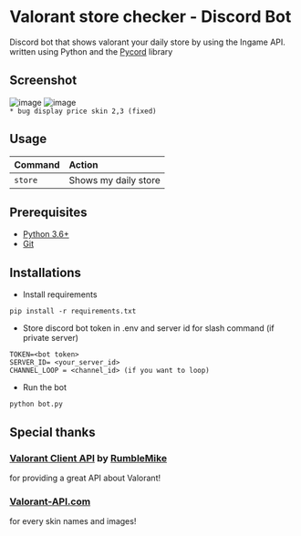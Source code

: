 # Valorant store checker - Discord Bot
Discord bot that shows valorant your daily store by using the Ingame API.
written using Python and the [Pycord](https://github.com/Pycord-Development/pycord) library


## Screenshot

![image](https://i.imgur.com/gj5usTI.gif)
![image](https://i.imgur.com/RLMarRk.png)
<br>
`* bug display price skin 2,3 (fixed)`

## Usage

| Command                       | Action                                                                                                     |
| :---------------------------- | :--------------------------------------------------------------------------------------------------------- |
| `store`  | Shows my daily store |

## Prerequisites

* [Python 3.6+](https://www.python.org/downloads/)
* [Git](https://git-scm.com/download)

## Installations

* Install requirements
```
pip install -r requirements.txt
```
* Store discord bot token in .env and server id for slash command (if private server)
```
TOKEN=<bot token>
SERVER_ID= <your_server_id>
CHANNEL_LOOP = <channel_id> (if you want to loop)
```
* Run the bot
```
python bot.py
```

## Special thanks

### [Valorant Client API](https://github.com/RumbleMike/ValorantClientAPI) by [RumbleMike](https://github.com/RumbleMike)
for providing a great API about Valorant!

### [Valorant-API.com](https://valorant-api.com/)
for every skin names and images!